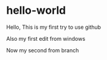 # hello-world
Hello, This is my first try to use github

Also my first edit from windows


Now my second from branch
